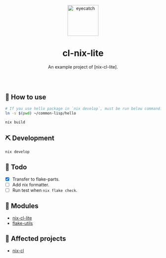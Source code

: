 <div align="center">

<img src="https://emoji2svg.deno.dev/api/🦊" alt="eyecatch" height="100">

# cl-nix-lite

An example project of [nix-cl-lite].

<br>
<br>


</div>

<div align="center">

</div>

## 🚀 How to use

```sh
# If you use hello package in `nix develop`, must be run below command.
ln -s $(pwd) ~/common-lisp/hello

nix build
```

## ⛏️   Development

```sh
nix develop
```
## 📝 Todo

- [x] Transfer to flake-parts.
- [ ] Add nix formatter.
- [ ] Run test when `nix flake check`.

## 🧩 Modules

- [nix-cl-lite](https://github.com/hraban/cl-nix-lite)
- [flake-utils](https://github.com/numtide/flake-utils)

## 👏 Affected projects

- [nix-cl](https://github.com/Uthar/nix-cl)
